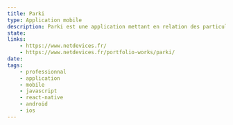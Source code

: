 ```yaml
---
title: Parki
type: Application mobile
description: Parki est une application mettant en relation des particuliers dans un système permettant de trouver des place de parkinge dans de grandes aglomérations.
state:
links: 
	- https://www.netdevices.fr/
	- https://www.netdevices.fr/portfolio-works/parki/
date:
tags:
	- professionnal
	- application
	- mobile
	- javascript
	- react-native
	- android
	- ios
---
```

